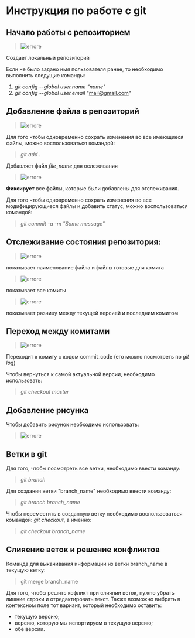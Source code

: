 # Инструкция по работе с git

## Начало работы с репозиторием
>![errore](gitinit.PNG)

Cоздает локальный репозиторий

Если не было задано имя пользователя ранее, то необходимо выполнить следущие команды:
1. *git config --global user.name "name"*
2. *git config --global user.email* "mail@gmail.com"

## Добавление файла в репозиторий
>![errore](gitadd.PNG)

Для того чтобы одновременно сохрать изменения во все имеющиеся файлы, можно воспользоваться командой:

> *git add .*

Добавляет файл *file_name* для ослеживания

>![errore](gitcommit.PNG)

**Фиксирует** все файлы, которые были добавлены для отслеживания.

Для того чтобы одновременно сохрать изменения во все модифицирующиеся файлы и добавить статус, можно воспользоваться командой:

> *git commit -a -m "Some message"*

## Отслеживание состояния репозитория:

>![errore](gitstatus.PNG)

показывает наименование файла и файлы готовые для комита

>![errore](gitlog.PNG)

показывает все комиты

>![errore](gitdiff.PNG)

показывает разницу между текущей версией и последним комитом

## Переход между комитами

>![errore](gitcheckout.PNG)

Переходит к комиту с кодом commit_code (его можно посмотреть по *git log*)

Чтобы вернуться к самой актуальной версии, необходимо использовать: 
> *git checkout master*

## Добавление рисунка
Чтобы добавить рисунок необходимо использовать:

>![errore](рисунок.PNG)

## Ветки в git

Для того, чтобы посмотреть все ветки, необходимо ввести команду:
> *git branch*

Для создания ветки "branch_name" необходимо ввести команду:
> *git branch branch_name*

Чтобы переместить в созданную ветку необходимо воспользоваться командой: *git checkout*, а именно:
> *git checkout branch_name*

## Слияение веток и решение конфликтов

Команда для выкачивания информации из ветки branch_name в текущую ветку:
> git merge branch_name

Для того, чтобы решить кофликт при слиянии веток, нужно убрать лишние строки и отредактировать текст.
Также возможно выбрать в контексном поле тот вариант, который необходимо оставить:
* текущую версию;
* версию, которую мы испортируем в текущую версию;
* обе версии.